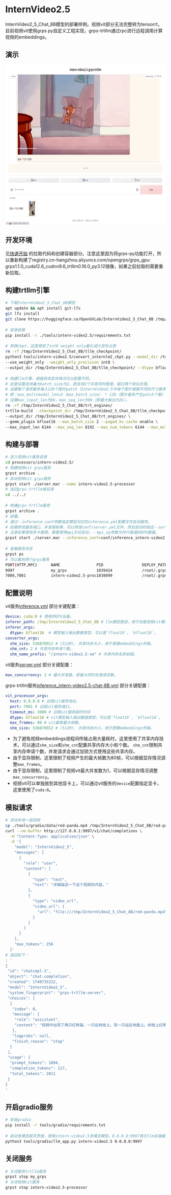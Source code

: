 # InternVideo2.5

InternVideo2_5_Chat_8B模型的部署样例。视频vit部分无法完整转为tensorrt，目前视频vit使用grps
py自定义工程实现，grps-trtllm通过rpc进行远程调用计算视频的embeddings。

## 演示

<img src="gradio3.gif" alt="gradio3.gif" height="500" width="712">

## 开发环境

见[快速开始](../README.md#快速开始)
的拉取代码和创建容器部分。注意这里因为将grps-py功能打开，所以重新构建了registry.cn-hangzhou.aliyuncs.com/opengrps/grps_gpu:
grps1.1.0_cuda12.6_cudnn9.6_trtllm0.16.0_py3.12镜像，如果之前拉取的需要重新拉取。

## 构建trtllm引擎

```bash
# 下载InternVideo2_5_Chat_8B模型
apt update && apt install git-lfs
git lfs install
git clone https://huggingface.co/OpenGVLab/InternVideo2_5_Chat_8B /tmp/InternVideo2_5_Chat_8B

# 安装依赖
pip install -r ./tools/intern-video2.5/requirements.txt

# 转换ckpt，这里使用了int8 weight only量化减少显存占用
rm -rf /tmp/InternVideo2_5_Chat_8B/tllm_checkpoint/
python3 tools/intern-video2.5/convert_internlm2_ckpt.py --model_dir /tmp/InternVideo2_5_Chat_8B/ \
--use_weight_only --weight_only_precision int8 \
--output_dir /tmp/InternVideo2_5_Chat_8B/tllm_checkpoint/ --dtype bfloat16

# 构建llm引擎，根据具体显存情况可以配置不同。
# 这里设置支持最大batch_size为2，即支持2个并发同时推理，超过两个排队处理。
# 设置每个请求最多输入128个图片patch（InternVideo2.5中每个图片根据不同的尺寸最多产生1个patch，默认截取128帧），
# 即：max_multimodal_len=2（max_batch_size） * 128（图片最多产生patch个数） * 16（每个patch对应16个token） = 4096
# 设置max_input_len为6k，max_seq_len为8k（即最大输出为2k）。
rm -rf /tmp/InternVideo2_5_Chat_8B/trt_engines/
trtllm-build --checkpoint_dir /tmp/InternVideo2_5_Chat_8B/tllm_checkpoint/ \
--output_dir /tmp/InternVideo2_5_Chat_8B/trt_engines/ \
--gemm_plugin bfloat16 --max_batch_size 2 --paged_kv_cache enable \
--max_input_len 6144 --max_seq_len 8192 --max_num_tokens 6144 --max_multimodal_len 4096
```

## 构建与部署

```bash
# 进入视频vit服务目录
cd processors/intern-video2.5/
# 构建视频vit grps服务
grpst archive .
# 启动视频vit grps服务
grpst start ./server.mar --name intern-video2.5-processor
# 返回grps-trtllm根目录
cd ../../

# 构建grps-trtllm服务
grpst archive .
# 部署，
# 通过--inference_conf参数指定模型对应的inference.yml配置文件启动服务。
# 如需修改服务端口，并发限制等，可以修改conf/server.yml文件，然后启动时指定--server_conf参数指定新的server.yml文件。
# 注意如果使用多卡推理，需要使用mpi方式启动，--mpi_np参数为并行推理的GPU数量。
grpst start ./server.mar --inference_conf=conf/inference_intern-video2.5-chat-8B.yml

# 查看服务状态
grpst ps
# 可以看到两个grps服务
PORT(HTTP,RPC)      NAME                PID                 DEPLOY_PATH
9997                my_grps             1039424             /root/.grps/my_grps
7080,7081           intern-video2.5-proc1038099             /root/.grps/intern-video2.5-processor
```

## 配置说明

vit服务[inference.yml](../processors/intern-video2.5/conf/inference.yml) 部分关键配置：

```yaml
device: cuda:0 # 使用的GPU设备。
inferer_path: /tmp/InternVideo2_5_Chat_8B # llm模型路径，用于加载视频vit模型。
inferer_args:
  dtype: bfloat16  # 模型输入输出数据类型，可以是`float16`, `bfloat16`。
converter_args:
  shm_size: 536870912 # (512M), 共享内存大小，用于图像embeddings传输。
  shm_cnt: 2 # 共享内存申请个数。
  shm_name_prefix: "/intern-video2.5-sm" # 共享内存名称前缀。
```

vit服务[server.yml](../processors/intern-video2.5/conf/server.yml) 部分关键配置：

```yaml
max_concurrency: 1 # 最大并发数，即最大同时处理请求数。
```

grps-trtllm服务[inference_intern-video2.5-chat-8B.yml](../conf/inference_intern-video2.5-chat-8B.yml) 部分关键配置：

```yaml
vit_processor_args:
  host: 0.0.0.0 # 远程vit服务地址。
  port: 7081 # 远程vit服务端口。
  timeout_ms: 3000 # 远程vit服务超时时间
  dtype: bfloat16 # vit模型输入输出数据类型，可以是`float16`, `bfloat16`。
  max_frames: 80 # vit截取最大帧数。
  shm_size: 536870912 # (512M), 共享内存大小，用于图像embeddings传输。
```

* 为了避免视频embeddings进程间传输占用大量耗时，这里使用了共享内存技术，可以通过`shm_size`和`shm_cnt`配置共享内存大小和个数。
  `shm_cnt`限制共享内存申请个数，并发请求会通过加锁方式使用这些共享内存。
* 由于显存限制，这里限制了视频产生的最大帧数为80帧，可以根据显存情况调整`max_frames`。
* 由于显存限制，这里限制了视频vit最大并发数为1，可以根据显存情况调整`max_concurrency`。
* 视频vit可以单独放到其他显卡上，可以通过vit服务的`device`配置指定显卡，这里使用了`cuda:0`。

## 模拟请求

```bash
# 测试本地一段视频
cp ./tools/gradio/data/red-panda.mp4 /tmp/InternVideo2_5_Chat_8B/red-panda.mp4
curl --no-buffer http://127.0.0.1:9997/v1/chat/completions \
  -H "Content-Type: application/json" \
  -d '{
    "model": "InternVideo2_5",
    "messages": [
      {
        "role": "user",
        "content": [
          {
            "type": "text",
            "text": "详细描述一下这个视频的内容。"
          },
          {
            "type": "video_url",
            "video_url": {
              "url": "file:///tmp/InternVideo2_5_Chat_8B/red-panda.mp4"
            }
          }
        ]
      }
    ],
    "max_tokens": 256
  }'
# 返回如下：
: '
{
 "id": "chatcmpl-1",
 "object": "chat.completion",
 "created": 1740735222,
 "model": "InternVideo2_5",
 "system_fingerprint": "grps-trtllm-server",
 "choices": [
  {
   "index": 0,
   "message": {
    "role": "assistant",
    "content": "视频中出现了两只红熊猫，一只在树枝上，另一只站在地面上。树枝上红熊猫正在啃食挂在绳子上的食物，而地面上的红熊猫则试图用前爪抓住食物。两只红熊猫都拥有典型的红棕色皮毛，白色的面部和黑色的眼圈。它们看起来非常活泼好动，并且对食物表现出浓厚的兴趣。背景是一个户外环境，有绿色的草地和树木，以及一些模糊的围栏。视频风格自然，光线充足且均匀，没有特殊的光影效果。视频中没有其他物体或角色出现。"
   },
   "logprobs": null,
   "finish_reason": "stop"
  }
 ],
 "usage": {
  "prompt_tokens": 1894,
  "completion_tokens": 117,
  "total_tokens": 2011
 }
}
'
```

## 开启gradio服务

```bash
# 安装gradio
pip install -r tools/gradio/requirements.txt

# 启动多模态聊天界面，使用intern-video2.5多模态模型，0.0.0.0:9997表示llm后端服务地址
python3 tools/gradio/llm_app.py intern-video2.5 0.0.0.0:9997
```

## 关闭服务

```bash
# 关闭服务trtllm服务
grpst stop my_grps
# 关闭视频vit服务
grpst stop intern-video2.5-processor
```
